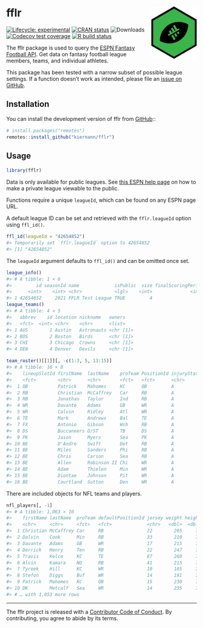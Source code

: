 
<!-- README.md is generated from README.Rmd. Please edit that file -->

# fflr <img src="man/figures/logo.png" align="right" width="120" />

<!-- badges: start -->

[![Lifecycle:
experimental](https://img.shields.io/badge/lifecycle-maturing-blue.svg)](https://www.tidyverse.org/lifecycle/#maturing)
[![CRAN
status](https://www.r-pkg.org/badges/version/fflr)](https://CRAN.R-project.org/package=fflr)
![Downloads](https://cranlogs.r-pkg.org/badges/grand-total/fflr)
[![Codecov test
coverage](https://codecov.io/gh/kiernann/fflr/branch/master/graph/badge.svg)](https://codecov.io/gh/kiernann/fflr?branch=master)
[![R build
status](https://github.com/kiernann/fflr/workflows/R-CMD-check/badge.svg)](https://github.com/kiernann/fflr/actions)
<!-- badges: end -->

The fflr package is used to query the [ESPN Fantasy Football
API](https://fantasy.espn.com/apis/v3/games/ffl/). Get data on fantasy
football league members, teams, and individual athletes.

This package has been tested with a narrow subset of possible league
settings. If a function doesn’t work as intended, please file an [issue
on GitHub](https://github.com/kiernann/fflr/issues).

## Installation

You can install the development version of fflr from
[GitHub](https://github.com/kiernann/fflr)::

``` r
# install.packages("remotes")
remotes::install_github("kiernann/fflr")
```

## Usage

``` r
library(fflr)
```

Data is only available for public leagues. See [this ESPN help
page](https://support.espn.com/hc/en-us/articles/360000064451-Making-a-Private-League-Viewable-to-the-Public)
on how to make a private league viewable to the public.

Functions require a unique `leagueId`, which can be found on any ESPN
page URL.

A default league ID can be set and retrieved with the `fflr.leagueId`
option using `ffl_id()`.

``` r
ffl_id(leagueId = "42654852")
#> Temporarily set `fflr.leagueId` option to 42654852
#> [1] "42654852"
```

The `leagueId` argument defaults to `ffl_id()` and can be omitted once
set.

``` r
league_info()
#> # A tibble: 1 × 6
#>         id seasonId name             isPublic  size finalScoringPeriod
#>      <int>    <int> <chr>            <lgl>    <int>              <int>
#> 1 42654852     2021 FFLR Test League TRUE         4                 14
league_teams()
#> # A tibble: 4 × 5
#>   abbrev    id location nickname   owners   
#>   <fct>  <int> <chr>    <chr>      <list>   
#> 1 AUS        1 Austin   Astronauts <chr [1]>
#> 2 BOS        2 Boston   Birds      <chr [1]>
#> 3 CHI        3 Chicago  Crowns     <chr [1]>
#> 4 DEN        4 Denver   Devils     <chr [1]>
```

``` r
team_roster()[[1]][, -c(1:3, 5, 13:15)]
#> # A tibble: 16 × 8
#>    lineupSlotId firstName  lastName    proTeam PositionId injuryStatus projectedScore actualScore
#>    <fct>        <chr>      <chr>       <fct>   <fct>      <chr>                 <dbl>       <dbl>
#>  1 QB           Patrick    Mahomes     KC      QB         A                     23.8           NA
#>  2 RB           Christian  McCaffrey   Car     RB         A                     21.3           NA
#>  3 RB           Jonathan   Taylor      Ind     RB         A                     17.1           NA
#>  4 WR           Davante    Adams       GB      WR         A                     17.9           NA
#>  5 WR           Calvin     Ridley      Atl     WR         A                     18.0           NA
#>  6 TE           Mark       Andrews     Bal     TE         A                     12.0           NA
#>  7 FX           Antonio    Gibson      Wsh     RB         A                     17.4           NA
#>  8 DS           Buccaneers D/ST        TB      DS         A                      7.06          NA
#>  9 PK           Jason      Myers       Sea     PK         A                      8.26          NA
#> 10 BE           D'Andre    Swift       Det     RB         A                     14.7           NA
#> 11 BE           Miles      Sanders     Phi     RB         A                     14.6           NA
#> 12 BE           Chris      Carson      Sea     RB         A                     17.3           NA
#> 13 BE           Allen      Robinson II Chi     WR         A                     15.5           NA
#> 14 BE           Adam       Thielen     Min     WR         A                     14.8           NA
#> 15 BE           Diontae    Johnson     Pit     WR         A                     14.1           NA
#> 16 BE           Courtland  Sutton      Den     WR         A                     13.4           NA
```

There are included objects for NFL teams and players.

``` r
nfl_players[, -1]
#> # A tibble: 1,063 × 10
#>    firstName lastName  proTeam defaultPositionId jersey weight height   age dateOfBirth debutYear
#>    <chr>     <chr>     <fct>   <fct>             <chr>   <dbl>  <dbl> <int> <date>          <int>
#>  1 Christian McCaffrey Car     RB                22        205     71    25 1996-06-07       2017
#>  2 Dalvin    Cook      Min     RB                33        210     70    26 1995-08-10       2017
#>  3 Davante   Adams     GB      WR                17        215     73    28 1992-12-24       2014
#>  4 Derrick   Henry     Ten     RB                22        247     75    27 1994-01-04       2016
#>  5 Travis    Kelce     KC      TE                87        260     77    31 1989-10-05       2013
#>  6 Alvin     Kamara    NO      RB                41        215     70    26 1995-07-25       2017
#>  7 Tyreek    Hill      KC      WR                10        185     70    27 1994-03-01       2016
#>  8 Stefon    Diggs     Buf     WR                14        191     72    27 1993-11-29       2015
#>  9 Patrick   Mahomes   KC      QB                15        230     75    25 1995-09-17       2017
#> 10 DK        Metcalf   Sea     WR                14        235     76    23 1997-12-14       2019
#> # … with 1,053 more rows
```

------------------------------------------------------------------------

The fflr project is released with a [Contributor Code of
Conduct](https://kiernann.com/fflr/CODE_OF_CONDUCT.html). By
contributing, you agree to abide by its terms.

<!-- refs: start -->
<!-- refs: end -->
